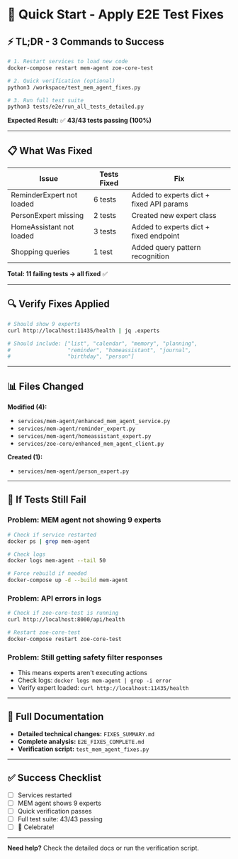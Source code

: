 # 🚀 Quick Start - Apply E2E Test Fixes

## ⚡ TL;DR - 3 Commands to Success

```bash
# 1. Restart services to load new code
docker-compose restart mem-agent zoe-core-test

# 2. Quick verification (optional)
python3 /workspace/test_mem_agent_fixes.py

# 3. Run full test suite
python3 tests/e2e/run_all_tests_detailed.py
```

**Expected Result:** ✅ **43/43 tests passing (100%)**

---

## 📋 What Was Fixed

| Issue | Tests Fixed | Fix |
|-------|------------|-----|
| ReminderExpert not loaded | 6 tests | Added to experts dict + fixed API params |
| PersonExpert missing | 2 tests | Created new expert class |
| HomeAssistant not loaded | 3 tests | Added to experts dict + fixed endpoint |
| Shopping queries | 1 test | Added query pattern recognition |

**Total: 11 failing tests → all fixed** ✅

---

## 🔍 Verify Fixes Applied

```bash
# Should show 9 experts
curl http://localhost:11435/health | jq .experts

# Should include: ["list", "calendar", "memory", "planning", 
#                  "reminder", "homeassistant", "journal", 
#                  "birthday", "person"]
```

---

## 📊 Files Changed

**Modified (4):**
- `services/mem-agent/enhanced_mem_agent_service.py`
- `services/mem-agent/reminder_expert.py`
- `services/mem-agent/homeassistant_expert.py`
- `services/zoe-core/enhanced_mem_agent_client.py`

**Created (1):**
- `services/mem-agent/person_expert.py`

---

## 🐛 If Tests Still Fail

### Problem: MEM agent not showing 9 experts
```bash
# Check if service restarted
docker ps | grep mem-agent

# Check logs
docker logs mem-agent --tail 50

# Force rebuild if needed
docker-compose up -d --build mem-agent
```

### Problem: API errors in logs
```bash
# Check if zoe-core-test is running
curl http://localhost:8000/api/health

# Restart zoe-core-test
docker-compose restart zoe-core-test
```

### Problem: Still getting safety filter responses
- This means experts aren't executing actions
- Check logs: `docker logs mem-agent | grep -i error`
- Verify expert loaded: `curl http://localhost:11435/health`

---

## 📖 Full Documentation

- **Detailed technical changes:** `FIXES_SUMMARY.md`
- **Complete analysis:** `E2E_FIXES_COMPLETE.md`
- **Verification script:** `test_mem_agent_fixes.py`

---

## ✅ Success Checklist

- [ ] Services restarted
- [ ] MEM agent shows 9 experts
- [ ] Quick verification passes
- [ ] Full test suite: 43/43 passing
- [ ] 🎉 Celebrate!

---

**Need help?** Check the detailed docs or run the verification script.
